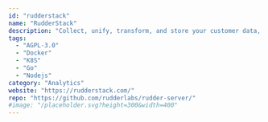 ```yaml
---
id: "rudderstack"
name: "RudderStack"
description: "Collect, unify, transform, and store your customer data, and route it to a wide range of common, popular marketing, sales, and product tools (alternative to Segment)."
tags:
  - "AGPL-3.0"
  - "Docker"
  - "K8S"
  - "Go"
  - "Nodejs"
category: "Analytics"
website: "https://rudderstack.com/"
repo: "https://github.com/rudderlabs/rudder-server/"
#image: "/placeholder.svg?height=300&width=400"
---
```


